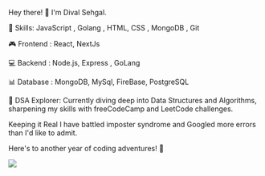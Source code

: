 Hey there! 👋 I'm Dival Sehgal.

🚀 Skills:
JavaScript , Golang , HTML, CSS , MongoDB , Git

🎮 Frontend :
React, NextJs 

💻 Backend :
Node.js, Express , GoLang 

📊 Database :
MongoDB, MySql, FireBase, PostgreSQL

🌈 DSA Explorer:
Currently diving deep into Data Structures and Algorithms, sharpening my skills with freeCodeCamp and LeetCode challenges.

Keeping it Real
I have battled imposter syndrome and Googled more errors than I'd like to admit.

Here's to another year of coding adventures! 🚀

![](https://komarev.com/ghpvc/?username=Divalsehgal)
